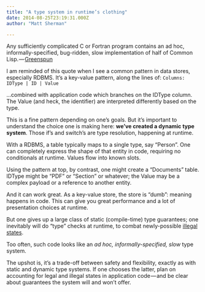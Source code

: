 ```yaml
---
title: "A type system in runtime’s clothing"
date: 2014-08-25T23:19:31.000Z
author: "Matt Sherman"

---
```


Any sufficiently complicated C or Fortran program contains an ad hoc, informally-specified, bug-ridden, slow implementation of half of Common Lisp. — [Greenspun](http://en.wikipedia.org/wiki/Greenspun%27s_tenth_rule)

I am reminded of this quote when I see a common pattern in data stores, especially RDBMS. It’s a key-value pattern, along the lines of:
`Columns: IDType | ID | Value`

…combined with application code which branches on the IDType column. The Value (and heck, the identifier) are interpreted differently based on the type.

This is a fine pattern depending on one’s goals. But it’s important to understand the choice one is making here: **we’ve created a dynamic type system**. Those if’s and switch’s are type resolution, happening at runtime.

With a RDBMS, a table typically maps to a single type, say “Person”. One can completely express the shape of that entity in code, requiring no conditionals at runtime. Values flow into known slots.

Using the pattern at top, by contrast, one might create a “Documents” table. IDType might be “PDF” or “Section” or whatever; the Value may be a complex payload or a reference to another entity.

And it can work great. As a key-value store, the store is “dumb”: meaning happens in code. This can give you great performance and a lot of presentation choices at runtime.

But one gives up a large class of static (compile-time) type guarantees; one inevitably will do “type” checks at runtime, to combat newly-possible [illegal states](https://www.google.com/webhp?sourceid=chrome-instant&amp;ion=1&amp;espv=2&amp;ie=UTF-8#q=make%20illegal%20states%20unrepresentable).

Too often, such code looks like an _ad hoc, informally-specified, slow_ type system.

The upshot is, it’s a trade-off between safety and flexibility, exactly as with static and dynamic type systems. If one chooses the latter, plan on accounting for legal and illegal states in application code — and be clear about guarantees the system will and won’t offer.
